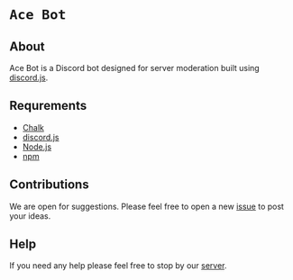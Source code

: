 # `Ace Bot`

## About
Ace Bot is a Discord bot designed for server moderation built using [discord.js].

## Requrements
* [Chalk]
* [discord.js]
* [Node.js]
* [npm]

## Contributions
We are open for suggestions. Please feel free to open a new [issue] to post your ideas.

## Help
If you need any help please feel free to stop by our [server].

[//]: # (Variables)
[chalk]: <http://www.npmjs.com/package/chalk> (Chalk)
[discord.js]: <https://discord.js.org/#/> (discord.js)
[issue]: <http://github.com/Aceheliflyer/Ace-Bot/issues> (Issues)
[logo]: <http://en.gravatar.com/userimage/97665237/80339c445f02e004c2a89c8726a0a58f.png> (Ace Bot)
[node.js]: <http://nodejs.org> (Node.js)
[npm]: <https://www.npmjs.com/> (npm)
[server]: <http://discord.gg/Th2pPzn> (Aceheliflyer's Official Discord Server)
